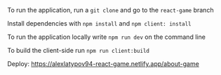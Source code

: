 To run the application, run a `git clone` and go to the `react-game` branch

Install dependencies with `npm install` and `npm client: install`

To run the application locally write `npm run dev` on the command line

To build the client-side run `npm run client:build`

Deploy: https://alexlatypov94-react-game.netlify.app/about-game
